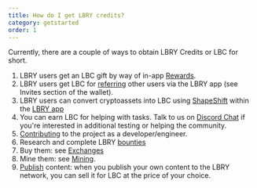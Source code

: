 ```yaml
---
title: How do I get LBRY credits?
category: getstarted
order: 1
---
```


Currently, there are a couple of ways to obtain LBRY Credits or LBC for short.

1. LBRY users get an LBC gift by way of in-app [Rewards](https://lbry.io/faq/rewards).
1. LBRY users get LBC for [referring](https://lbry.io/faq/referrals) other users via the LBRY app (see Invites section of the wallet).
1. LBRY users can convert cryptoassets into LBC using [ShapeShift](https://lbry.io/faq/shapeshift) within the [LBRY app](https://lbry.io/get?auto=1)
1. You can earn LBC for helping with tasks. Talk to us on [Discord Chat](https://chat.lbry.io/) if
   you're interested in additional testing or helping the community. 
1. [Contributing](https://lbry.io/faq/contributing) to the project as a developer/engineer.
1. Research and complete LBRY [bounties](https://lbry.io/bounty)
1. Buy them: see [Exchanges](/faq/exchanges)
1. Mine them: see [Mining](/faq/mining-credits). 
1. [Publish](https://lbry.io/faq/how-to-publish) content: when you publish your own content to the LBRY network, you can sell it for LBC at the price of your choice.


